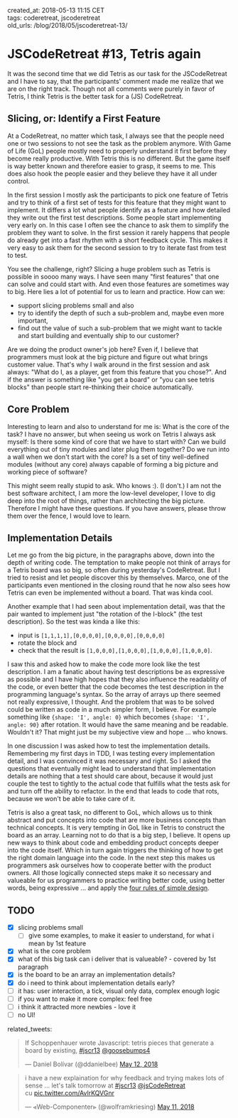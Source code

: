 created_at: 2018-05-13 11:15 CET  
tags: coderetreat, jscoderetreat  
old_urls: /blog/2018/05/jscoderetreat-13/

# JSCodeRetreat #13, Tetris again

It was the second time that we did Tetris as our task for the JSCodeRetreat and I have to say,
that the participants' comment made me realize that we are on the right track.
Though not all comments were purely in favor of Tetris, I think Tetris is the better
task for a (JS) CodeRetreat.

## Slicing, or: Identify a First Feature

At a CodeRetreat, no matter which task, I always see that the people need one or two sessions
to not see the task as the problem anymore. With Game of Life (GoL) people mostly need to properly understand
it first before they become really productive. With Tetris this is no different. But the game itself
is way better known and therefore easier to grasp, it seems to me. This does also hook the people
easier and they believe they have it all under control.

In the first session I mostly ask the participants to pick one feature of Tetris and try to think of
a first set of tests for this feature that they might want to implement. It differs a lot what
people identify as a feature and how detailed they write out the first test descriptions.
Some people start implementing very early on. In this case I often see the chance to ask them
to simplify the problem they want to solve. In the first session it rarely happens that people do
already get into a fast rhythm with a short feedback cycle. This makes it very easy to ask them
for the second session to try to iterate fast from test to test.

You see the challenge, right? Slicing a huge problem such as Tetris is possible in soooo many ways.
I have seen many "first features" that one can solve and could start with. And even those features
are sometimes way to big. Here lies a lot of potential for us to learn and practice. How can
we:
- support slicing problems small and also
- try to identify the depth of such a sub-problem and, maybe even more important,
- find out the value of such a sub-problem that we might want to tackle and start building and
  eventually ship to our customer?

Are we doing the product owner's job here? Even if, I believe that programmers must look at the big picture
and figure out what brings customer value. That's why I walk around in the first session and ask always:
"What do I, as a player, get from this feature that you chose?". And if the answer is something like
"you get a board" or "you can see tetris blocks" than people start re-thinking their choice automatically.

## Core Problem

Interesting to learn and also to understand for me is: What is the core of the task?
I have no answer, but when seeing us work on Tetris I always ask myself: Is there some kind of core
that we have to start with? Can we build everything out of tiny modules and later plug them
together? Do we run into a wall when we don't start with the core? Is a set of tiny well-defined
modules (without any core) always capable of forming a big picture and working piece of software?

This might seem really stupid to ask. Who knows :). (I don't.)
I am not the best software architect, I am more the low-level developer, I love to
dig deep into the root of things, rather than architecting the big picture.
Therefore I might have these questions. If you have answers, please throw them over the fence,
I would love to learn.

## Implementation Details

Let me go from the big picture, in the paragraphs above, down into the depth of writing code.
The temptation to make people not think of arrays for a Tetris board was so big, so often
during yesterday's CodeRetreat. But I tried to resist and let people discover this by themselves.
Marco, one of the participants even mentioned in the closing round that he now also sees
how Tetris can even be implemented without a board. That was kinda cool.

Another example that I had seen about implementation detail, was that the pair wanted to
implement just "the rotation of the I-block" (the test description). So the test was kinda a like this:
- input is `[1,1,1,1],[0,0,0,0],[0,0,0,0],[0,0,0,0]`
- rotate the block and
- check that the result is `[1,0,0,0],[1,0,0,0],[1,0,0,0],[1,0,0,0]`.

I saw this and asked how to make the code more look like the test description. I am a fanatic
about having test descriptions be as expressive as possible and I have high hopes that they also influence
the readablity of the code, or even better that the code becomes the test description in the programming language's syntax.
So the array of arrays up there seemed not really expressive, I thought. And the problem that was to be
solved could be written as code in a much simpler form, I believe. For example something like `{shape: 'I', angle: 0}`
which becomes `{shape: 'I', angle: 90}` after rotation.
It would have the same meaning and be readable. Wouldn't it?
That might just be my subjective view and hope ... who knows.

In one discussion I was asked how to test the implementation details. Remembering my first days
in TDD, I was testing every implementation detail, and I was convinced it was necessary and right.
So I asked the questions that eventually might lead to understand that implementation details are
nothing that a test should care about, because it would just couple the test to tightly to the
actual code that fulfills what the tests ask for and turn off the ability to refactor. In the
end that leads to code that rots, because we won't be able to take care of it.

Tetris is also a great task, no different to GoL, which allows us to think abstract and put concepts
into code that are more business concepts than technical concepts. It is very tempting in GoL
like in Tetris to construct the board as an array. Learning not to do that is a big step, I believe.
It opens up new ways to think about code and embedding product concepts deeper into the code itself.
Which in turn again triggers the thinking of how to get the right domain language into the code.
In the next step this makes us programmers ask ourselves how to cooperate better with the product owners.
All those logically connected steps make it so necessary and valueable for us programmers to
practice writing better code, using better words, being expressive ...
and apply the [four rules of simple design][4rules].

[4rules]: https://leanpub.com/4rulesofsimpledesign

## TODO

- [x] slicing problems small
  - [ ] give some examples, to make it easier to understand, for what i mean by 1st feature
- [x] what is the core problem
- [x] what of this big task can i deliver that is valueable? - covered by 1st paragraph
- [x] is the board to be an array an implementation details?
- [x] do i need to think about implementation details early?
- [ ] it has: user interaction, a tick, visual only data, complex enough logic
- [ ] if you want to make it more complex: feel free
- [ ] i think it attracted more newbies - love it
- [ ] no UI!

related_tweets:

<blockquote class="twitter-tweet" data-partner="tweetdeck"><p lang="en" dir="ltr">If Schoppenhauer wrote Javascript: tetris pieces that generate a board by existing, <a href="https://twitter.com/hashtag/jscr13?src=hash&amp;ref_src=twsrc%5Etfw">#jscr13</a> <a href="https://twitter.com/goosebumps4?ref_src=twsrc%5Etfw">@goosebumps4</a></p>&mdash; Daniel Bolívar (@ddanielbee) <a href="https://twitter.com/ddanielbee/status/995265941171855361?ref_src=twsrc%5Etfw">May 12, 2018</a></blockquote>
<blockquote class="twitter-tweet" data-partner="tweetdeck"><p lang="en" dir="ltr">i have a new explaination for why feedback and trying makes lots of sense ... let&#39;s talk tomorrow at <a href="https://twitter.com/hashtag/jscr13?src=hash&amp;ref_src=twsrc%5Etfw">#jscr13</a> <a href="https://twitter.com/jsCodeRetreat?ref_src=twsrc%5Etfw">@jsCodeRetreat</a> <br>cu <a href="https://t.co/AvlrKQVGnr">pic.twitter.com/AvlrKQVGnr</a></p>&mdash; ⪡Web-Componenter⪢ (@wolframkriesing) <a href="https://twitter.com/wolframkriesing/status/995071651644674053?ref_src=twsrc%5Etfw">May 11, 2018</a></blockquote>
